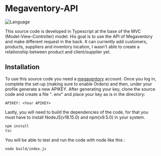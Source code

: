 # Megaventory-API

![Language](https://img.shields.io/badge/Language-Typescript-blue)

This source code is developed in Typescript at the base of the MVC (Model-View-Controller) model. His goal is to use the API of Megaventory and make different request in the back. It can currently add customers, products, suppliers and inventory location, I wasn't able to create a relationship between product and client/supplier yet.

## Installation
To use this source code you need a [megaventory](https://www.megaventory.com) account. Once you log in, complete the set-up (making sure to enable Orders) and then, under your profile generate a new APIKEY.
After generating your key, clone the source code and create a file ". env" and place your key as is in the directory:
```
APIKEY: <Your APIKEY>
```
Lastly, you will need to build the dependencies of the code, for that you must have to install NodeJS(v18.15.0) and npm(v9.5.0) in your system.
```sh
npm install
tsc
```
You will be able to test and run the code with node like this :
```
node build/index.js
```

